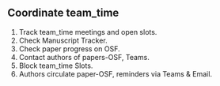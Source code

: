 ## Coordinate team_time

1. Track team_time meetings and open slots.
2. Check Manuscript Tracker.
3. Check paper progress on OSF.
4. Contact authors of papers-OSF, Teams.
5. Block  team_time Slots.
6. Authors circulate paper-OSF, reminders via Teams & Email.
